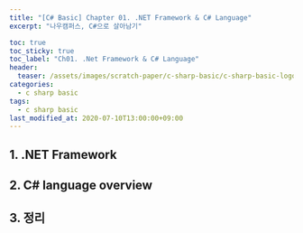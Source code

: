 ```yaml
---
title: "[C# Basic] Chapter 01. .NET Framework & C# Language"
excerpt: "나우캠퍼스, C#으로 살아남기"

toc: true
toc_sticky: true
toc_label: "Ch01. .Net Framework & C# Language"
header:
  teaser: /assets/images/scratch-paper/c-sharp-basic/c-sharp-basic-logo.png
categories:
  - c sharp basic
tags:
  - c sharp basic
last_modified_at: 2020-07-10T13:00:00+09:00
---
```


## 1. .NET Framework

## 2. C# language overview

## 3. 정리
